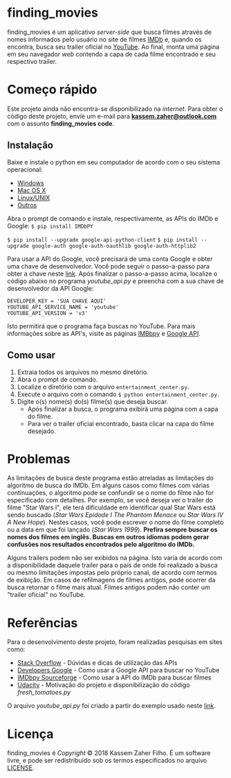 # finding_movies
finding_movies é um aplicativo _server-side_ que busca filmes através de nomes informados pelo usuário no site de filmes [IMDb](https://www.imdb.com/) e, quando os encontra, busca seu trailer oficial no [YouTube](https://www.youtube.com/). Ao final, monta uma página em seu navegador _web_ contendo a capa de cada filme encontrado e seu respectivo trailer.

# Começo rápido

Este projeto ainda não encontra-se disponibilizado na _internet_. Para obter o código deste projeto, envie um e-mail para **kassem.zaher@outlook.com** com o assunto **finding_movies code**.

## Instalação

Baixe e instale o python em seu computador de acordo com o seu sistema operacional:
* [Windows](https://www.python.org/downloads/windows/)
* [Mac OS X](https://www.python.org/downloads/mac-osx/)
* [Linux/UNIX](https://www.python.org/downloads/source/)
* [Outros](https://www.python.org/download/other/)

Abra o prompt de comando e instale, respectivamente, as APIs do IMDb e Google:
`$ pip install IMDbPY`

`$ pip install --upgrade google-api-python-client`
`$ pip install --upgrade google-auth google-auth-oauthlib google-auth-httplib2`

Para usar a API do Google, você precisará de uma conta Google e obter uma chave de desenvolvedor. Você pode seguir o passo-a-passo para obter a chave neste [link](https://developers.google.com/youtube/v3/quickstart/python).
Após finalizar o passo-a-passo acima, localize o código abaixo no programa *youtube_api.py* e preencha com a sua chave de desenvolvedor da API Google:
```
DEVELOPER_KEY = 'SUA CHAVE AQUI'
YOUTUBE_API_SERVICE_NAME = 'youtube'
YOUTUBE_API_VERSION = 'v3'
```
Isto permitirá que o programa faça buscas no YouTube.
Para mais informações sobre as API's, visite as páginas [IMBbpy](https://imdbpy.sourceforge.io/index.html) e [Google API](https://developers.google.com/youtube/v3/getting-started).

## Como usar

1. Extraia todos os arquivos no mesmo diretório.
2. Abra o prompt de comando.
3. Localize o diretório com o arquivo `entertainment_center.py`.
4. Execute o arquivo com o comando `$ python entertainment_center.py`.
5. Digite o(s) nome(s) do(s) filme(s) que deseja buscar.
    + Após finalizar a busca, o programa exibirá uma página com a capa do filme.
    + Para ver o trailer oficial encontrado, basta clicar na capa do filme desejado.

# Problemas

As limitações de busca deste programa estão atreladas as limitações do algoritmo de busca do IMDb. Em alguns casos como filmes com várias continuações, o algoritmo pode se confundir se o nome do filme não for especificado com detalhes.
Por exemplo, se você deseja ver o trailer do filme "Star Wars I", ele terá dificuldade em identificar qual Star Wars está sendo buscado (_Star Wars Epidode I The Phantom Menace_ ou _Star Wars IV A New Hope_). Nestes casos, você pode escrever o nome do filme completo ou a data em que foi lançado (_Star Wars 1999_).
**Prefira sempre buscar os nomes dos filmes em inglês. Buscas em outros idiomas podem gerar confusões nos resultados encontrados pelo algoritmo do IMDb.**

Alguns trailers podem não ser exibidos na página. Isto varia de acordo com a disponibilidade daquele trailer para o país de onde foi realizado a busca ou mesmo limitações impostas pelo próprio canal, de acordo com termos de exibição.
Em casos de refilmagens de filmes antigos, pode ocorrer da busca retornar o filme mais atual. Filmes antigos podem não conter um "trailer oficial" no YouTube.

# Referências

Para o desenvolvimento deste projeto, foram realizadas pesquisas em sites como:
* [Stack Overflow](https://stackoverflow.com/) - Dúvidas e dicas de utilização das APIs
* [Developers Google](https://developers.google.com/youtube/v3/) - Como usar a Google API para buscar no YouTube
* [IMDbpy Sourceforge](https://imdbpy.sourceforge.io/index.html) - Como usar a API do IMDb para buscar filmes
* [Udacity](https://br.udacity.com/) - Motivação do projeto e disponibilização do código *fresh_tomatoes.py*

O arquivo *youtube_api.py* foi criado a partir do exemplo usado neste [link](https://developers.google.com/youtube/v3/code_samples/python#search_by_keyword).

# Licença

finding_movies é _Copyright_ © 2018 Kassem Zaher Filho. É um software livre, e pode ser redistribuído sob os termos especificados no arquivo [LICENSE](\LICENSE.txt).
